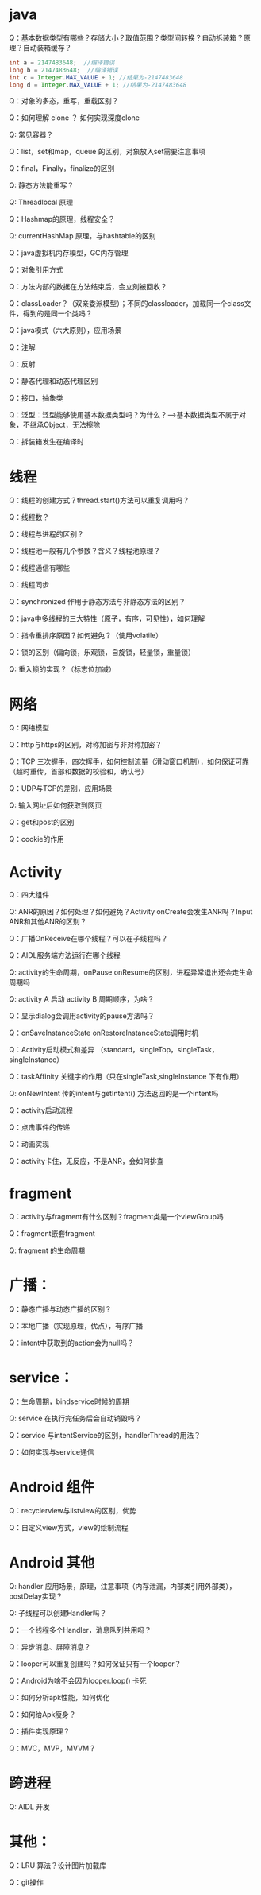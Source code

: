 # java

Q：基本数据类型有哪些？存储大小？取值范围？类型间转换？自动拆装箱？原理？自动装箱缓存？

```java
int a = 2147483648;  //编译错误
long b = 2147483648;  //编译错误
int c = Integer.MAX_VALUE + 1; //结果为-2147483648
long d = Integer.MAX_VALUE + 1; //结果为-2147483648
```

Q：对象的多态，重写，重载区别？

Q：如何理解 clone ？ 如何实现深度clone

Q: 常见容器？

Q：list，set和map，queue 的区别，对象放入set需要注意事项


Q：final，Finally，finalize的区别

Q: 静态方法能重写？


Q: Threadlocal 原理

Q：Hashmap的原理，线程安全？


Q: currentHashMap 原理，与hashtable的区别


Q：java虚拟机内存模型，GC内存管理


Q：对象引用方式


Q：方法内部的数据在方法结束后，会立刻被回收？


Q：classLoader？（双亲委派模型）；不同的classloader，加载同一个class文件，得到的是同一个类吗？

Q：java模式（六大原则），应用场景

Q：注解

Q：反射

Q：静态代理和动态代理区别

Q：接口，抽象类

Q：泛型：泛型能够使用基本数据类型吗？为什么？-->基本数据类型不属于对象，不继承Object，无法擦除

Q：拆装箱发生在编译时


# 线程

Q：线程的创建方式？thread.start()方法可以重复调用吗？


Q：线程数？


Q：线程与进程的区别？


Q：线程池一般有几个参数？含义？线程池原理？


Q：线程通信有哪些

Q：线程同步

Q：synchronized 作用于静态方法与非静态方法的区别？

Q：java中多线程的三大特性（原子，有序，可见性），如何理解

Q：指令重排序原因？如何避免？（使用volatile）

Q：锁的区别（偏向锁，乐观锁，自旋锁，轻量锁，重量锁）

Q: 重入锁的实现？（标志位加减）

# 网络

Q：网络模型


Q：http与https的区别，对称加密与非对称加密？


Q：TCP 三次握手，四次挥手，如何控制流量（滑动窗口机制），如何保证可靠（超时重传，首部和数据的校验和，确认号）


Q：UDP与TCP的差别，应用场景

Q: 输入网址后如何获取到网页


Q：get和post的区别

Q：cookie的作用


# Activity

Q：四大组件

Q: ANR的原因？如何处理？如何避免？Activity onCreate会发生ANR吗？Input ANR和其他ANR的区别？

Q：广播OnReceive在哪个线程？可以在子线程吗？

Q：AIDL服务端方法运行在哪个线程


Q: activity的生命周期，onPause onResume的区别，进程异常退出还会走生命周期吗


Q: activity A 启动 activity B 周期顺序，为啥？

Q：显示dialog会调用activity的pause方法吗？

Q：onSaveInstanceState onRestoreInstanceState调用时机

Q：Activity启动模式和差异 （standard，singleTop，singleTask，singleInstance）

Q：taskAffinity 关键字的作用（只在singleTask,singleInstance 下有作用）

Q: onNewIntent 传的intent与getIntent() 方法返回的是一个intent吗

Q：activity启动流程

Q：点击事件的传递

Q：动画实现 

Q：activity卡住，无反应，不是ANR，会如何排查

# fragment

Q：activity与fragment有什么区别？fragment类是一个viewGroup吗

Q：fragment嵌套fragment

Q: fragment 的生命周期


# 广播：

Q：静态广播与动态广播的区别？

Q：本地广播（实现原理，优点），有序广播

Q：intent中获取到的action会为null吗？

# service：

Q：生命周期，bindservice时候的周期

Q: service 在执行完任务后会自动销毁吗？

Q：service 与intentService的区别，handlerThread的用法？

Q：如何实现与service通信

# Android 组件

Q：recyclerview与listview的区别，优势

Q：自定义view方式，view的绘制流程


# Android 其他

Q: handler 应用场景，原理，注意事项（内存泄漏，内部类引用外部类），postDelay实现？

Q: 子线程可以创建Handler吗？

Q：一个线程多个Handler，消息队列共用吗？

Q：异步消息、屏障消息？

Q：looper可以重复创建吗？如何保证只有一个looper？

Q：Android为啥不会因为looper.loop() 卡死

Q：如何分析apk性能，如何优化

Q：如何给Apk瘦身？

Q：插件实现原理？

Q：MVC，MVP，MVVM？

# 跨进程

Q: AIDL 开发

# 其他：

Q：LRU 算法？设计图片加载库

Q：git操作